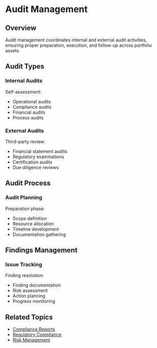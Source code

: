 # Audit Management

## Overview

Audit management coordinates internal and external audit activities, ensuring proper preparation, execution, and follow-up across portfolio assets.

## Audit Types

### Internal Audits

Self-assessment:

- Operational audits
- Compliance audits
- Financial audits
- Process audits

### External Audits

Third-party review:

- Financial statement audits
- Regulatory examinations
- Certification audits
- Due diligence reviews

## Audit Process

### Audit Planning

Preparation phase:

- Scope definition
- Resource allocation
- Timeline development
- Documentation gathering

## Findings Management

### Issue Tracking

Finding resolution:

- Finding documentation
- Risk assessment
- Action planning
- Progress monitoring

## Related Topics

- [Compliance Reports](reports.md)
- [Regulatory Compliance](regulatory.md)
- [Risk Management](covenants.md)
